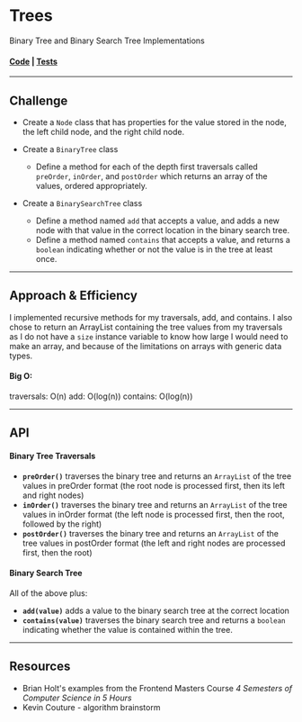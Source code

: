 # Trees
<!-- Short summary or background information -->
Binary Tree and Binary Search Tree Implementations

#### [Code](/Data-Structures/tree/src/main/java/tree/) | [Tests](/Data-Structures/tree/src/test/java/tree/)

___________
## Challenge
<!-- Description of the challenge -->
* Create a `Node` class that has properties for the value stored in the node, the left child node, and the right child node.

* Create a `BinaryTree` class
  * Define a method for each of the depth first traversals called `preOrder`, `inOrder`, and `postOrder` which returns an array of the values, ordered appropriately.

* Create a `BinarySearchTree` class
  * Define a method named `add` that accepts a value, and adds a new node with that value in the correct location in the binary search tree.
  * Define a method named `contains` that accepts a value, and returns a `boolean` indicating whether or not the value is in the tree at least once.

_______________
## Approach & Efficiency
<!-- What approach did you take? Why? What is the Big O space/time for this approach? -->
I implemented recursive methods for my traversals, add, and contains. I also chose to return an ArrayList containing the tree values from my traversals as I do not have a `size` instance variable to know how large I would need to make an array, and because of the limitations on arrays with generic data types.
#### Big O:
traversals: O(n)
add: O(log(n))
contains: O(log(n))

___________
## API
<!-- Description of each method publicly available in each of your trees -->
#### Binary Tree Traversals
* __`preOrder()`__ traverses the binary tree and returns an `ArrayList` of the tree values in preOrder format (the root node is processed first, then its left and right nodes)
* __`inOrder()`__ traverses the binary tree and returns an `ArrayList` of the tree values in inOrder format (the left node is processed first, then the root, followed by the right) 
* __`postOrder()`__ traverses the binary tree and returns an `ArrayList` of the tree values in postOrder format (the left and right nodes are processed first, then the root)

#### Binary Search Tree
All of the above plus:
* __`add(value)`__ adds a value to the binary search tree at the correct location
* __`contains(value)`__ traverses the binary search tree and returns a `boolean` indicating whether the value is contained within the tree.

_______________
## Resources
* Brian Holt's examples from the Frontend Masters Course _4 Semesters of Computer Science in 5 Hours_
* Kevin Couture - algorithm brainstorm